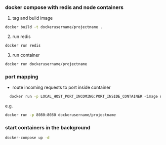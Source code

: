 ### docker compose with redis and node containers

1. tag and build image

```sh
docker build -t dockerusername/projectname .
```

2. run redis

```sh
docker run redis
```

3. run container

```sh
docker run dockerusername/projectname
```

### port mapping

- route incoming requests to port inside container

```sh
  docker run -p LOCAL_HOST_PORT_INCOMING:PORT_INSIDE_CONTAINER <image name>
```

e.g.

```sh
docker run -p 8080:8080 dockerusername/projectname
```

### start containers in the background

```sh
docker-compose up -d
```
